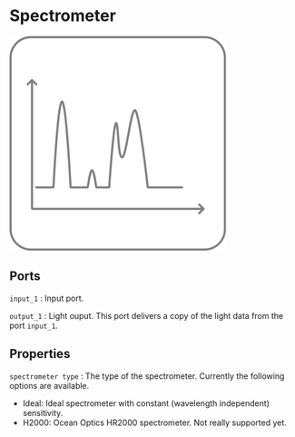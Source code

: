# Spectrometer

![Spectrometer icon](../images/icons/node_spectrometer.svg)

## Ports

`input_1`
: Input port.

`output_1`
: Light ouput. This port delivers a copy of the light data from the port `input_1`.

## Properties

`spectrometer type`
: The type of the spectrometer. Currently the following options are available.

- Ideal: Ideal spectrometer with constant (wavelength independent) sensitivity.
- H2000: Ocean Optics HR2000 spectrometer. Not really supported yet.
